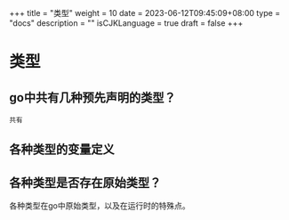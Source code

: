 +++
title = "类型"
weight = 10
date = 2023-06-12T09:45:09+08:00
type = "docs"
description = ""
isCJKLanguage = true
draft = false
+++

# 类型

## go中共有几种预先声明的类型？
    共有

## 各种类型的变量定义

## 各种类型是否存在原始类型？

各种类型在go中原始类型，以及在运行时的特殊点。